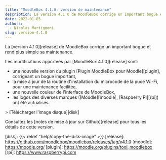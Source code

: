 ```yaml
---
title: "MoodleBox 4.1.0: version de maintenance"
description: La version 4.1.0 de MoodleBox corrige un important bogue et rend plus simple sa maintenance.
date: 2022-01-05
authors:
  - Nicolas Martignoni
slug: version-4.1.0
---
```


La [version 4.1.0][release] de MoodleBox corrige un important bogue et rend plus simple sa maintenance.

Les modifications apportées par [MoodleBox 4.1.0][release] sont:

- une nouvelle version du plugin [Plugin MoodleBox pour Moodle][plugin], corrigeant un bogue important,
- la mise à jour de la routine d'installation du microcode de la puce Wi-Fi, pour une maintenance facilitée,
- une nouvelle couleur de l'interface de MoodleBox,
- les logos des diverses marques ([Moodle][moodle], [Raspberry Pi][rpi]) ont été actualisés.

&gt; [Télécharger l'image disque][disk]

Consultez les [notes de mise à jour sur Github][release] pour tous les détails de cette version.

[disk]: {{< relref "help/copy-the-disk-image" >}}
[release]: https://github.com/moodlebox/moodlebox/releases/tag/v4.1.0
[moodle]: https://moodle.org/
[plugin]: https://moodle.org/plugins/tool_moodlebox
[rpi]: https://www.raspberrypi.com
